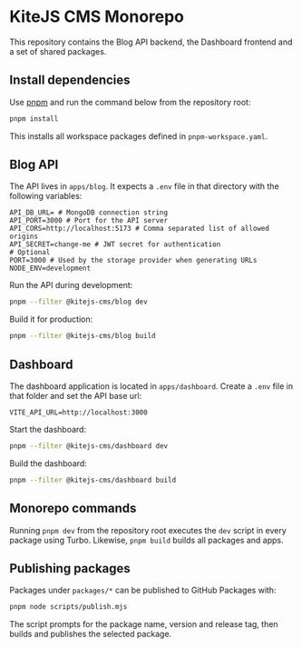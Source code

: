 # KiteJS CMS Monorepo

This repository contains the Blog API backend, the Dashboard frontend and a set of shared packages.

## Install dependencies

Use [pnpm](https://pnpm.io/) and run the command below from the repository root:

```bash
pnpm install
```

This installs all workspace packages defined in `pnpm-workspace.yaml`.

## Blog API

The API lives in `apps/blog`. It expects a `.env` file in that directory with the following variables:

```env
API_DB_URL= # MongoDB connection string
API_PORT=3000 # Port for the API server
API_CORS=http://localhost:5173 # Comma separated list of allowed origins
API_SECRET=change-me # JWT secret for authentication
# Optional
PORT=3000 # Used by the storage provider when generating URLs
NODE_ENV=development
```

Run the API during development:

```bash
pnpm --filter @kitejs-cms/blog dev
```

Build it for production:

```bash
pnpm --filter @kitejs-cms/blog build
```

## Dashboard

The dashboard application is located in `apps/dashboard`. Create a `.env` file in that folder and set the API base url:

```env
VITE_API_URL=http://localhost:3000
```

Start the dashboard:

```bash
pnpm --filter @kitejs-cms/dashboard dev
```

Build the dashboard:

```bash
pnpm --filter @kitejs-cms/dashboard build
```

## Monorepo commands

Running `pnpm dev` from the repository root executes the `dev` script in every package using Turbo. Likewise, `pnpm build` builds all packages and apps.

## Publishing packages

Packages under `packages/*` can be published to GitHub Packages with:

```bash
pnpm node scripts/publish.mjs
```

The script prompts for the package name, version and release tag, then builds and publishes the selected package.

